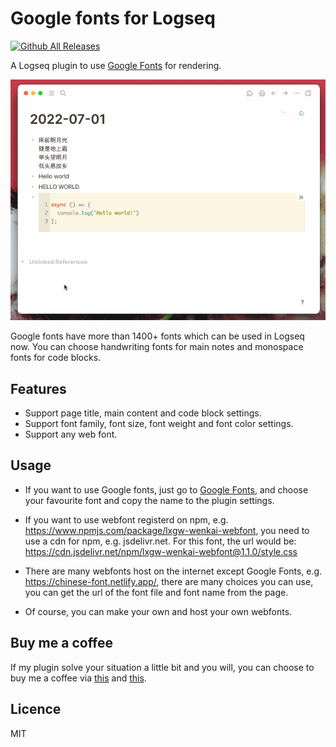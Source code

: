 # Google fonts for Logseq

[![Github All Releases](https://img.shields.io/github/downloads/vipzhicheng/logseq-plugin-google-fonts/total.svg)](https://github.com/vipzhicheng/logseq-plugin-google-fonts/releases)

A Logseq plugin to use [Google Fonts](https://fonts.google.com/) for rendering.

![Screencast](./screencast.gif)

Google fonts have more than 1400+ fonts which can be used in Logseq now. You can choose handwriting fonts for main notes and monospace fonts for code blocks.

## Features

- Support page title, main content and code block settings.
- Support font family, font size, font weight and font color settings.
- Support any web font.

## Usage

- If you want to use Google fonts, just go to [Google Fonts](https://fonts.google.com/), and choose your favourite font and copy the name to the plugin settings.

- If you want to use webfont registerd on npm, e.g. https://www.npmjs.com/package/lxgw-wenkai-webfont, you need to use a cdn for npm, e.g. jsdelivr.net. For this font, the url would be: https://cdn.jsdelivr.net/npm/lxgw-wenkai-webfont@1.1.0/style.css

- There are many webfonts host on the internet except Google Fonts, e.g. https://chinese-font.netlify.app/, there are many choices you can use, you can get the url of the font file and font name from the page.

- Of course, you can make your own and host your own webfonts.

## Buy me a coffee

If my plugin solve your situation a little bit and you will, you can choose to buy me a coffee via [this](https://www.buymeacoffee.com/vipzhicheng) and [this](https://afdian.net/@vipzhicheng).

## Licence

MIT
